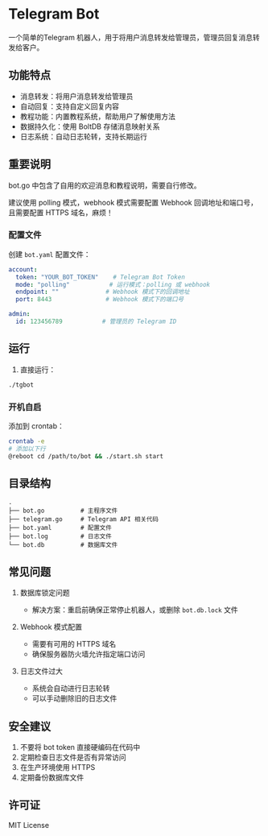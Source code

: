 # Telegram Bot

一个简单的Telegram 机器人，用于将用户消息转发给管理员，管理员回复消息转发给客户。

## 功能特点

- 消息转发：将用户消息转发给管理员
- 自动回复：支持自定义回复内容
- 教程功能：内置教程系统，帮助用户了解使用方法
- 数据持久化：使用 BoltDB 存储消息映射关系
- 日志系统：自动日志轮转，支持长期运行

## 重要说明

bot.go 中包含了自用的欢迎消息和教程说明，需要自行修改。

建议使用 polling 模式，webhook 模式需要配置 Webhook 回调地址和端口号，且需要配置 HTTPS 域名，麻烦！

### 配置文件

创建 `bot.yaml` 配置文件：

```yaml
account:
  token: "YOUR_BOT_TOKEN"    # Telegram Bot Token
  mode: "polling"           # 运行模式：polling 或 webhook
  endpoint: ""             # Webhook 模式下的回调地址
  port: 8443               # Webhook 模式下的端口号

admin:
  id: 123456789           # 管理员的 Telegram ID
```

## 运行

1. 直接运行：
```bash
./tgbot
```

### 开机自启

添加到 crontab：
```bash
crontab -e
# 添加以下行
@reboot cd /path/to/bot && ./start.sh start
```

## 目录结构

```
.
├── bot.go          # 主程序文件
├── telegram.go     # Telegram API 相关代码
├── bot.yaml        # 配置文件
├── bot.log         # 日志文件
└── bot.db          # 数据库文件
```

## 常见问题

1. 数据库锁定问题
   - 解决方案：重启前确保正常停止机器人，或删除 `bot.db.lock` 文件

2. Webhook 模式配置
   - 需要有可用的 HTTPS 域名
   - 确保服务器防火墙允许指定端口访问

3. 日志文件过大
   - 系统会自动进行日志轮转
   - 可以手动删除旧的日志文件

## 安全建议

1. 不要将 bot token 直接硬编码在代码中
2. 定期检查日志文件是否有异常访问
3. 在生产环境使用 HTTPS
4. 定期备份数据库文件

## 许可证

MIT License
